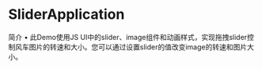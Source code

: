 # SliderApplication
简介
• 此Demo使用JS UI中的slider、image组件和动画样式，实现拖拽slider控制风车图片的转速和大小。您可以通过设置slider的值改变image的转速和图片大小。
